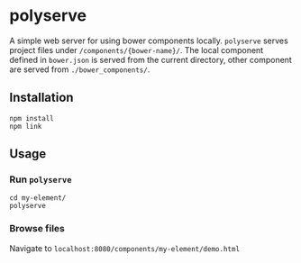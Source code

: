 # polyserve

A simple web server for using bower components locally. `polyserve` serves
project files under `/components/{bower-name}/`. The local component defined in
`bower.json` is served from the current directory, other component are served
from `./bower_components/`.

## Installation

    npm install
    npm link

## Usage

### Run `polyserve`

    cd my-element/
    polyserve

### Browse files

Navigate to `localhost:8080/components/my-element/demo.html`

